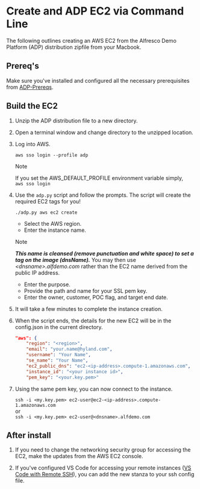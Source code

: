 # Create and ADP EC2 via Command Line

The following outlines creating an AWS EC2 from the Alfresco Demo Platform (ADP) distribution zipfile from your Macbook.

## Prereq's

Make sure you've installed and configured all the necessary prerequisites from [ADP-Prereqs](../ADP-Prereqs/).

## Build the EC2

1. Unzip the ADP distribution file to a new directory.

1. Open a terminal window and change directory to the unzipped location.

1. Log into AWS.

    `aws sso login --profile adp`

    > [!NOTE]
    > If you set the AWS_DEFAULT_PROFILE environment variable simply,  
    > `aws sso login`

1. Use the `adp.py` script and follow the prompts. The script will create the required EC2 tags for you!

    `./adp.py aws ec2 create`

    * Select the AWS region.
    * Enter the instance name.  
    > [!NOTE]
    > ***This name is cleansed (remove punctuation and white space) to set a tag on the image (dnsName).*** You may then use *\<dnsname\>.alfdemo.com* rather than the EC2 name derived from the public IP address.
    * Enter the purpose.
    * Provide the path and name for your SSL pem key.
    * Enter the owner, customer, POC flag, and target end date.

1. It will take a few minutes to complete the instance creation.

1. When the script ends, the details for the new EC2 will be in the config.json in the current directory.

    ```json
    "aws": {
        "region": "<region>",
        "email": "your.name@hyland.com",
        "username": "Your Name",
        "se_name": "Your Name",
        "ec2_public_dns": "ec2-<ip-address>.compute-1.amazonaws.com",
        "instance_id": "<your instance id>",
        "pem_key": "<your.key.pem>"
    
    ```

1. Using the same pem key, you can now connect to the instance.

    `ssh -i <my.key.pem> ec2-user@ec2-<ip-address>.compute-1.amazonaws.com`  
    or  
    `ssh -i <my.key.pem> ec2-user@<dnsname>.alfdemo.com`

## After install

1. If you need to change the networking security group for accessing the EC2, make the updates from the AWS EC2 console.

1. If you've configured VS Code for accessing your remote instances ([VS Code with Remote SSH](../VS%20Code%20with%20Remote%20SSH/)), you can add the new stanza to your ssh config file.
